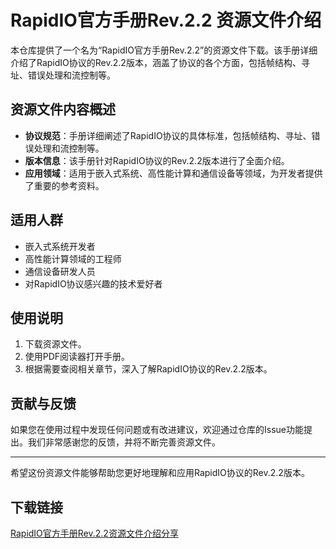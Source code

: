 # RapidIO官方手册Rev.2.2 资源文件介绍

本仓库提供了一个名为“RapidIO官方手册Rev.2.2”的资源文件下载。该手册详细介绍了RapidIO协议的Rev.2.2版本，涵盖了协议的各个方面，包括帧结构、寻址、错误处理和流控制等。

## 资源文件内容概述

- **协议规范**：手册详细阐述了RapidIO协议的具体标准，包括帧结构、寻址、错误处理和流控制等。
- **版本信息**：该手册针对RapidIO协议的Rev.2.2版本进行了全面介绍。
- **应用领域**：适用于嵌入式系统、高性能计算和通信设备等领域，为开发者提供了重要的参考资料。

## 适用人群

- 嵌入式系统开发者
- 高性能计算领域的工程师
- 通信设备研发人员
- 对RapidIO协议感兴趣的技术爱好者

## 使用说明

1. 下载资源文件。
2. 使用PDF阅读器打开手册。
3. 根据需要查阅相关章节，深入了解RapidIO协议的Rev.2.2版本。

## 贡献与反馈

如果您在使用过程中发现任何问题或有改进建议，欢迎通过仓库的Issue功能提出。我们非常感谢您的反馈，并将不断完善资源文件。

---

希望这份资源文件能够帮助您更好地理解和应用RapidIO协议的Rev.2.2版本。

## 下载链接

[RapidIO官方手册Rev.2.2资源文件介绍分享](https://pan.quark.cn/s/5b02f9990e0d)